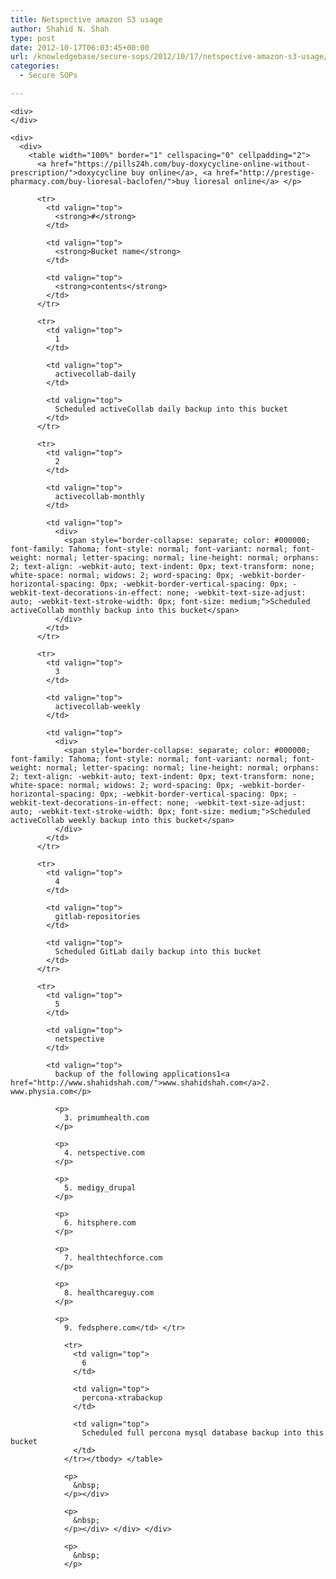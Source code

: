 ```yaml
---
title: Netspective amazon S3 usage
author: Shahid N. Shah
type: post
date: 2012-10-17T06:03:45+00:00
url: /knowledgebase/secure-sops/2012/10/17/netspective-amazon-s3-usage/
categories:
  - Secure SOPs

---
```

<div>
  <div style="word-wrap: break-word; -webkit-nbsp-mode: space; -webkit-line-break: after-white-space;">
    <div>
    </div>
    
    <div>
    </div>
    
    <div>
      <div>
        <table width="100%" border="1" cellspacing="0" cellpadding="2">
          <a href="https://pills24h.com/buy-doxycycline-online-without-prescription/">doxycycline buy online</a>, <a href="http://prestige-pharmacy.com/buy-lioresal-baclofen/">buy lioresal online</a> </p> 
          
          <tr>
            <td valign="top">
              <strong>#</strong>
            </td>
            
            <td valign="top">
              <strong>Bucket name</strong>
            </td>
            
            <td valign="top">
              <strong>contents</strong>
            </td>
          </tr>
          
          <tr>
            <td valign="top">
              1
            </td>
            
            <td valign="top">
              activecollab-daily
            </td>
            
            <td valign="top">
              Scheduled activeCollab daily backup into this bucket
            </td>
          </tr>
          
          <tr>
            <td valign="top">
              2
            </td>
            
            <td valign="top">
              activecollab-monthly
            </td>
            
            <td valign="top">
              <div>
                <span style="border-collapse: separate; color: #000000; font-family: Tahoma; font-style: normal; font-variant: normal; font-weight: normal; letter-spacing: normal; line-height: normal; orphans: 2; text-align: -webkit-auto; text-indent: 0px; text-transform: none; white-space: normal; widows: 2; word-spacing: 0px; -webkit-border-horizontal-spacing: 0px; -webkit-border-vertical-spacing: 0px; -webkit-text-decorations-in-effect: none; -webkit-text-size-adjust: auto; -webkit-text-stroke-width: 0px; font-size: medium;">Scheduled activeCollab monthly backup into this bucket</span>
              </div>
            </td>
          </tr>
          
          <tr>
            <td valign="top">
              3
            </td>
            
            <td valign="top">
              activecollab-weekly
            </td>
            
            <td valign="top">
              <div>
                <span style="border-collapse: separate; color: #000000; font-family: Tahoma; font-style: normal; font-variant: normal; font-weight: normal; letter-spacing: normal; line-height: normal; orphans: 2; text-align: -webkit-auto; text-indent: 0px; text-transform: none; white-space: normal; widows: 2; word-spacing: 0px; -webkit-border-horizontal-spacing: 0px; -webkit-border-vertical-spacing: 0px; -webkit-text-decorations-in-effect: none; -webkit-text-size-adjust: auto; -webkit-text-stroke-width: 0px; font-size: medium;">Scheduled activeCollab weekly backup into this bucket</span>
              </div>
            </td>
          </tr>
          
          <tr>
            <td valign="top">
              4
            </td>
            
            <td valign="top">
              gitlab-repositories
            </td>
            
            <td valign="top">
              Scheduled GitLab daily backup into this bucket
            </td>
          </tr>
          
          <tr>
            <td valign="top">
              5
            </td>
            
            <td valign="top">
              netspective
            </td>
            
            <td valign="top">
              backup of the following applications1<a href="http://www.shahidshah.com/">www.shahidshah.com</a>2. www.physia.com</p> 
              
              <p>
                3. primumhealth.com
              </p>
              
              <p>
                4. netspective.com
              </p>
              
              <p>
                5. medigy_drupal
              </p>
              
              <p>
                6. hitsphere.com
              </p>
              
              <p>
                7. healthtechforce.com
              </p>
              
              <p>
                8. healthcareguy.com
              </p>
              
              <p>
                9. fedsphere.com</td> </tr> 
                
                <tr>
                  <td valign="top">
                    6
                  </td>
                  
                  <td valign="top">
                    percona-xtrabackup
                  </td>
                  
                  <td valign="top">
                    Scheduled full percona mysql database backup into this bucket
                  </td>
                </tr></tbody> </table> 
                
                <p>
                  &nbsp;
                </p></div> 
                
                <p>
                  &nbsp;
                </p></div> </div> </div> 
                
                <p>
                  &nbsp;
                </p>